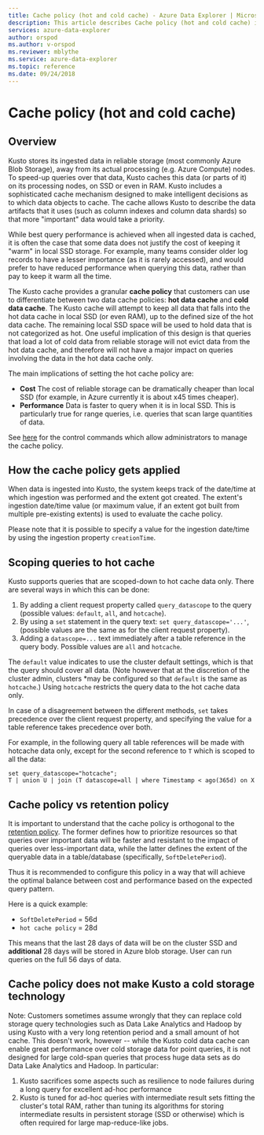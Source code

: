 ```yaml
---
title: Cache policy (hot and cold cache) - Azure Data Explorer | Microsoft Docs
description: This article describes Cache policy (hot and cold cache) in Azure Data Explorer.
services: azure-data-explorer
author: orspod
ms.author: v-orspod
ms.reviewer: mblythe
ms.service: azure-data-explorer
ms.topic: reference
ms.date: 09/24/2018
---
```

# Cache policy (hot and cold cache)

## Overview

Kusto stores its ingested data in reliable storage (most commonly Azure Blob Storage),
away from its actual processing (e.g. Azure Compute) nodes. To speed-up queries over that
data, Kusto caches this data (or parts of it) on its processing nodes, on SSD or even in
RAM. Kusto includes a sophisticated cache mechanism designed to make intelligent decisions
as to which data objects to cache. The cache allows Kusto to describe the data artifacts
that it uses (such as column indexes and column data shards) so that more "important" data
would take a priority.

While best query performance is achieved when all ingested data is cached, it is often
the case that some data does not justify the cost of keeping it "warm" in local SSD storage.
For example, many teams consider older log records to have a lesser importance (as it is
rarely accessed), and would prefer to have reduced performance when querying this data,
rather than pay to keep it warm all the time.

The Kusto cache provides a granular **cache policy** that customers can use to differentiate
between two data cache policies: **hot data cache** and **cold data cache**. The Kusto cache
will attempt to keep all data that falls into the hot data cache in local SSD (or even RAM),
up to the defined size of the hot data cache. The remaining local SSD space will be used
to hold data that is not categorized as hot. One useful implication of this design is that
queries that load a lot of cold data from reliable storage will not evict data from the hot
data cache, and therefore will not have a major impact on queries involving the data in the
hot data cache only.

The main implications of setting the hot cache policy are:
* **Cost** The cost of reliable storage can be dramatically cheaper
  than local SSD (for example, in Azure currently it is about x45 times cheaper).
* **Performance** Data is faster to query when it is in local SSD. This is particularly
  true for range queries, i.e. queries that scan large quantities of data.  

See [here](../management/cache-policy.md)
for the control commands which allow administrators to manage the cache policy.

## How the cache policy gets applied

When data is ingested into Kusto, the system keeps track of the date/time at which
ingestion was performed and the extent got created. The extent's ingestion date/time
value (or maximum value, if an extent got built from multiple pre-existing extents)
is used to evaluate the cache policy.

Please note that it is possible to specify a value for the ingestion date/time
by using the ingestion property `creationTime`. 

## Scoping queries to hot cache

Kusto supports queries that are scoped-down to hot cache data only. There are
several ways in which this can be done:

1. By adding a client request property called `query_datascope` to the query
   (possible values: `default`, `all`, and `hotcache`).
2. By using a `set` statement in the query text: `set query_datascope='...'`,
   (possible values are the same as for the client request property).
3. Adding a `datascope=...` text immediately after a table reference in the
   query body. Possible values are `all` and `hotcache`.

The `default` value indicates to use the cluster default settings, which is
that the query should cover all data. (Note however that at the discretion of
the cluster admin, clusters *may be configured so that `default` is the same as `hotcache`.)
Using `hotcache` restricts the query data to the hot cache data only.

In case of a disagreement between the different methods, `set` takes precedence
over the client request property, and specifying the value for a table reference
takes precedence over both.

For example, in the following query all table references will be made with
hotcache data only, except for the second reference to  `T` which is scoped
to all the data:

```kusto
set query_datascope="hotcache";
T | union U | join (T datascope=all | where Timestamp < ago(365d) on X
```

## Cache policy vs retention policy

It is important to understand that the cache policy is orthogonal to the
[retention policy](./retentionpolicy.md). The former defines how to prioritize
resources so that queries over important data will be faster and resistant to the impact
of queries over less-important data, while the latter defines the extent of the queryable
data in a table/database (specifically, `SoftDeletePeriod`).

Thus it is recommended to configure this policy in a way that will achieve the optimal balance
between cost and performance based on the expected query pattern.

Here is a quick example:
* `SoftDeletePeriod` = 56d
* `hot cache policy` = 28d

This means that the last 28 days of data will be on the cluster SSD and 
**additional** 28 days will be stored in Azure blob storage. User can run queries on the full 56 days of data. 

## Cache policy does not make Kusto a cold storage technology

Note: Customers sometimes assume wrongly that they can replace cold storage query technologies
such as Data Lake Analytics and Hadoop by using Kusto with a very long retention period and a small amount
of hot cache. This doesn't work, however -- while the Kusto cold data cache can enable great
performance over cold storage data for point queries, it is not designed for large cold-span
queries that process huge data sets as do Data Lake Analytics and Hadoop. In particular:
1. Kusto sacrifices some aspects such as resilience to node failures during a long query for excellent ad-hoc performance
2. Kusto is tuned for ad-hoc queries with intermediate result sets fitting the cluster's total
   RAM, rather than tuning its algorithms for storing intermediate results in persistent storage (SSD
   or otherwise) which is often required for large map-reduce-like jobs.